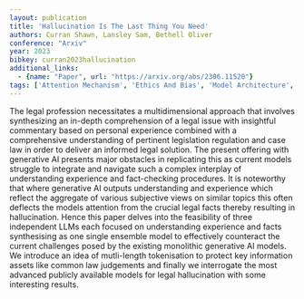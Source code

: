 ```yaml
---
layout: publication
title: 'Hallucination Is The Last Thing You Need'
authors: Curran Shawn, Lansley Sam, Bethell Oliver
conference: "Arxiv"
year: 2023
bibkey: curran2023hallucination
additional_links:
  - {name: "Paper", url: "https://arxiv.org/abs/2306.11520"}
tags: ['Attention Mechanism', 'Ethics And Bias', 'Model Architecture', 'TACL']
---
```

The legal profession necessitates a multidimensional approach that involves synthesizing an in-depth comprehension of a legal issue with insightful commentary based on personal experience combined with a comprehensive understanding of pertinent legislation regulation and case law in order to deliver an informed legal solution. The present offering with generative AI presents major obstacles in replicating this as current models struggle to integrate and navigate such a complex interplay of understanding experience and fact-checking procedures. It is noteworthy that where generative AI outputs understanding and experience which reflect the aggregate of various subjective views on similar topics this often deflects the models attention from the crucial legal facts thereby resulting in hallucination. Hence this paper delves into the feasibility of three independent LLMs each focused on understanding experience and facts synthesising as one single ensemble model to effectively counteract the current challenges posed by the existing monolithic generative AI models. We introduce an idea of mutli-length tokenisation to protect key information assets like common law judgements and finally we interrogate the most advanced publicly available models for legal hallucination with some interesting results.
